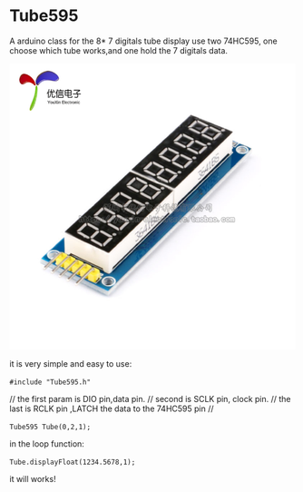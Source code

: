 # Tube595
A arduino class for the 8* 7 digitals tube display use two 74HC595, one choose which tube works,and one hold the 7 digitals data. 

![module pic](https://github.com/supermfc/Tube595/blob/master/img/module_pic.jpg)

it is very simple and easy to use:

  `#include "Tube595.h"`
  
  // the first param is DIO pin,data pin.
  // second is SCLK pin, clock pin.
  // the last is RCLK pin ,LATCH the data to the 74HC595 pin
  //
  
  `Tube595 Tube(0,2,1);`

  
  in the loop function:
  
   `Tube.displayFloat(1234.5678,1);`
   
   it will works!
